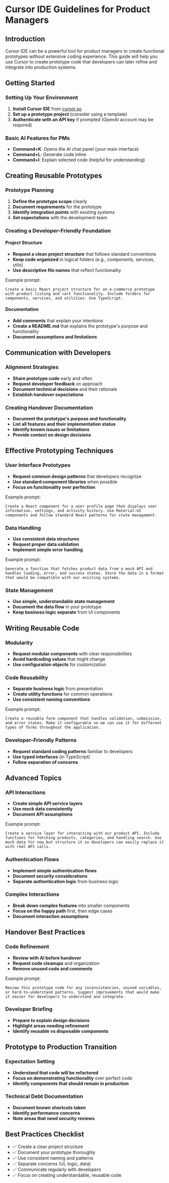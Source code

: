 # Cursor IDE Guidelines for Product Managers

## Introduction
Cursor IDE can be a powerful tool for product managers to create functional prototypes without extensive coding experience. This guide will help you use Cursor to create prototype code that developers can later refine and integrate into production systems.

## Getting Started

### Setting Up Your Environment
1. **Install Cursor IDE** from [cursor.so](https://cursor.so)
2. **Set up a prototype project** (consider using a template)
3. **Authenticate with an API key** if prompted (OpenAI account may be required)

### Basic AI Features for PMs
- **Command+K**: Opens the AI chat panel (your main interface)
- **Command+L**: Generate code inline
- **Command+I**: Explain selected code (helpful for understanding)

## Creating Reusable Prototypes

### Prototype Planning
1. **Define the prototype scope** clearly
2. **Document requirements** for the prototype
3. **Identify integration points** with existing systems
4. **Set expectations** with the development team

### Creating a Developer-Friendly Foundation

#### Project Structure
- **Request a clean project structure** that follows standard conventions
- **Keep code organized** in logical folders (e.g., components, services, utils)
- **Use descriptive file names** that reflect functionality

Example prompt:
```
Create a basic React project structure for an e-commerce prototype with product listing and cart functionality. Include folders for components, services, and utilities. Use TypeScript.
```

#### Documentation
- **Add comments** that explain your intentions
- **Create a README.md** that explains the prototype's purpose and functionality
- **Document assumptions and limitations**

## Communication with Developers

### Alignment Strategies
- **Share prototype code** early and often
- **Request developer feedback** on approach
- **Document technical decisions** and their rationale
- **Establish handover expectations**

### Creating Handover Documentation
- **Document the prototype's purpose and functionality**
- **List all features and their implementation status**
- **Identify known issues or limitations**
- **Provide context on design decisions**

## Effective Prototyping Techniques

### User Interface Prototypes
- **Request common design patterns** that developers recognize
- **Use standard component libraries** when possible
- **Focus on functionality over perfection**

Example prompt:
```
Create a React component for a user profile page that displays user information, settings, and activity history. Use Material-UI components and follow standard React patterns for state management.
```

### Data Handling
- **Use consistent data structures**
- **Request proper data validation**
- **Implement simple error handling**

Example prompt:
```
Generate a function that fetches product data from a mock API and handles loading, error, and success states. Store the data in a format that would be compatible with our existing systems.
```

### State Management
- **Use simple, understandable state management**
- **Document the data flow** in your prototype
- **Keep business logic separate** from UI components

## Writing Reusable Code

### Modularity
- **Request modular components** with clear responsibilities
- **Avoid hardcoding values** that might change
- **Use configuration objects** for customization

### Code Reusability
- **Separate business logic** from presentation
- **Create utility functions** for common operations
- **Use consistent naming conventions**

Example prompt:
```
Create a reusable form component that handles validation, submission, and error states. Make it configurable so we can use it for different types of forms throughout the application.
```

### Developer-Friendly Patterns
- **Request standard coding patterns** familiar to developers
- **Use typed interfaces** (in TypeScript)
- **Follow separation of concerns**

## Advanced Topics

### API Interactions
- **Create simple API service layers**
- **Use mock data consistently**
- **Document API assumptions**

Example prompt:
```
Create a service layer for interacting with our product API. Include functions for fetching products, categories, and handling search. Use mock data for now but structure it so developers can easily replace it with real API calls.
```

### Authentication Flows
- **Implement simple authentication flows**
- **Document security considerations**
- **Separate authentication logic** from business logic

### Complex Interactions
- **Break down complex features** into smaller components
- **Focus on the happy path** first, then edge cases
- **Document interaction assumptions**

## Handover Best Practices

### Code Refinement
- **Review with AI before handover**
- **Request code cleanups** and organization
- **Remove unused code and comments**

Example prompt:
```
Review this prototype code for any inconsistencies, unused variables, or hard-to-understand patterns. Suggest improvements that would make it easier for developers to understand and integrate.
```

### Developer Briefing
- **Prepare to explain design decisions**
- **Highlight areas needing refinement**
- **Identify reusable vs disposable components**

## Prototype to Production Transition

### Expectation Setting
- **Understand that code will be refactored**
- **Focus on demonstrating functionality** over perfect code
- **Identify components that should remain in production**

### Technical Debt Documentation
- **Document known shortcuts taken**
- **Identify performance concerns**
- **Note areas that need security reviews**

## Best Practices Checklist
- ✅ Create a clear project structure
- ✅ Document your prototype thoroughly
- ✅ Use consistent naming and patterns
- ✅ Separate concerns (UI, logic, data)
- ✅ Communicate regularly with developers
- ✅ Focus on creating understandable, reusable code 
